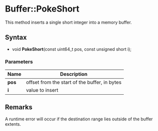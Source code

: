 # Buffer::PokeShort #
This method inserts a single short integer into a memory buffer.

## Syntax ##
- void **PokeShort**(const uint64_t pos, const unsigned short i);

### Parameters ###
| Name | Description |
| ----- | ----- |
| **pos** | offset from the start of the buffer, in bytes |
| **i** | value to insert |

## Remarks ##
A runtime error will occur if the destination range lies outside of the buffer extents.
